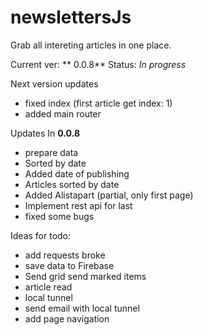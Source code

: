 #  newslettersJs

Grab all intereting articles in one place.

Current ver: ** 0.0.8** Status: *In progress*

Next version updates

* fixed index (first article get index: 1)
* added main router

Updates In **0.0.8**

* prepare data
* Sorted by date
* Added date of publishing
* Articles sorted by date
* Added Alistapart (partial, only first page)
* Implement rest api for last
* fixed some bugs

Ideas for todo:

* add requests broke
* save data to Firebase
* Send grid send marked items
* article read
* local tunnel
* send email with local tunnel
* add page navigation